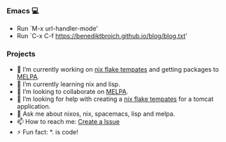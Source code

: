### Emacs 💻
 - Run `M-x url-handler-mode'
 - Run `C-x C-f https://benediktbroich.github.io/blog/blog.txt'

### Projects
- 🔭 I’m currently working on [nix flake tempates](https://github.com/BenediktBroich/templates) and getting packages to [MELPA](https://github.com/melpa/melpa/issues/7892).
- 🌱 I’m currently learning nix and lisp.
- 👯 I’m looking to collaborate on [MELPA](https://github.com/melpa/melpa/issues/7892).
- 🤔 I’m looking for help with creating a [nix flake tempates](https://github.com/BenediktBroich/templates) for a tomcat application.
- 💬 Ask me about nixos, nix, spacemacs, lisp and melpa.
- 📫 How to reach me: [Create a Issue](https://github.com/BenediktBroich/BenediktBroich/issues/new)
- ⚡ Fun fact: *. is code!
